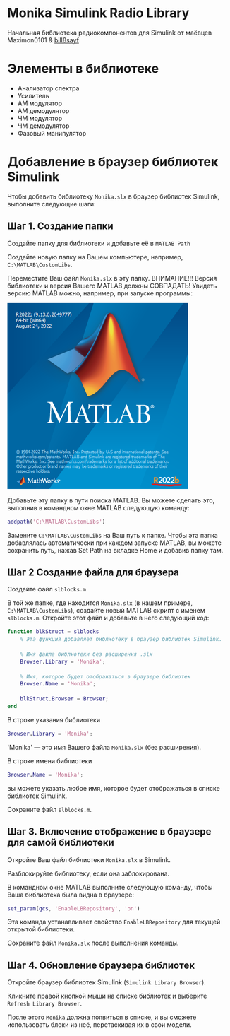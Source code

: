 # Monika Simulink Radio Library
Начальная библиотека радиокомпонентов для Simulink от маёвцев Maximon0101 & [bill8sayf](https://github.com/Bill8sayf)

# Элементы в библиотеке

* Анализатор спектра
* Усилитель
* АМ модулятор
* АМ демодулятор
* ЧМ модулятор
* ЧМ демодулятор
* Фазовый манипулятор


# Добавление в браузер библиотек Simulink

Чтобы добавить библиотеку `Monika.slx` в браузер библиотек Simulink, выполните следующие шаги:

## Шаг 1. Создание папки

Создайте папку для библиотеки и добавьте её в `MATLAB Path`

Создайте новую папку на Вашем компьютере, например, `C:\MATLAB\CustomLibs`.

Переместите Ваш файл `Monika.slx` в эту папку. ВНИМАНИЕ!!! Версия библиотеки и версия Вашего MATLAB должны СОВПАДАТЬ! Увидеть версию MATLAB можно, например, при запуске программы:

![Версия MATLAB при запуске](image.png "Версия MATLAB при запуске")


Добавьте эту папку в пути поиска MATLAB. Вы можете сделать это, выполнив в командном окне MATLAB следующую команду:

```Matlab
addpath('C:\MATLAB\CustomLibs')
```

Замените `C:\MATLAB\CustomLibs` на Ваш путь к папке. Чтобы эта папка добавлялась автоматически при каждом запуске MATLAB, вы можете сохранить путь, нажав Set Path на вкладке Home и добавив папку там.


## Шаг 2 Создание файла для браузера

Создайте файл `slblocks.m`

В той же папке, где находится `Monika.slx` (в нашем примере, `C:\MATLAB\CustomLibs`), создайте новый MATLAB скрипт с именем `slblocks.m`.
Откройте этот файл и добавьте в него следующий код:

```Matlab
function blkStruct = slblocks
    % Эта функция добавляет библиотеку в браузер библиотек Simulink.

    % Имя файла библиотеки без расширения .slx
    Browser.Library = 'Monika';

    % Имя, которое будет отображаться в браузере библиотек
    Browser.Name = 'Monika';

    blkStruct.Browser = Browser;
end
```

В строке указания библиотеки

```Matlab
Browser.Library = 'Monika';
```

'Monika' — это имя Вашего файла `Monika.slx` (без расширения).


В строке имени библиотеки

```Matlab
Browser.Name = 'Monika'; 
```

вы можете указать любое имя, которое будет отображаться в списке библиотек Simulink.


Сохраните файл `slblocks.m`.

## Шаг 3. Включение отображение в браузере для самой библиотеки

Откройте Ваш файл библиотеки `Monika.slx` в Simulink.

Разблокируйте библиотеку, если она заблокирована.

В командном окне MATLAB выполните следующую команду, чтобы Ваша библиотека была видна в браузере:

```Matlab
set_param(gcs, 'EnableLBRepository', 'on')
```

Эта команда устанавливает свойство `EnableLBRepository` для текущей открытой библиотеки.

Сохраните файл `Monika.slx` после выполнения команды.

## Шаг 4. Обновление браузера библиотек

Откройте браузер библиотек Simulink (`Simulink Library Browser`).

Кликните правой кнопкой мыши на списке библиотек и выберите `Refresh Library Browser`.

После этого `Monika` должна появиться в списке, и вы сможете использовать блоки из неё, перетаскивая их в свои модели.
